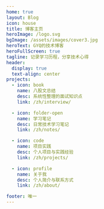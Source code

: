 ```yaml
---
home: true
layout: Blog
icon: house
title: 博客主页
heroImage: /logo.svg
bgImage: /assets/images/cover3.jpg
heroText: GYQ的技术博客
heroFullScreen: true
tagline: 记录学习历程，分享技术心得
header:
  display: true
  text-align: center
projects:
  - icon: book
    name: 八股文总结
    desc: 系统性整理的面试知识点
    link: /zh/interview/

  - icon: folder-open
    name: 学习笔记
    desc: 日常技术学习笔记
    link: /zh/notes/

  - icon: code
    name: 项目实践
    desc: 个人项目与实践经验
    link: /zh/projects/

  - icon: profile
    name: 关于我
    desc: 个人简介与联系方式
    link: /zh/about/

footer: 唯一
---
```


